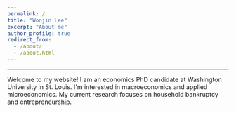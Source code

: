 ```yaml
---
permalink: /
title: "Wonjin Lee"
excerpt: "About me"
author_profile: true
redirect_from: 
  - /about/
  - /about.html
---
```

---
Welcome to my website! I am an economics PhD candidate at Washington University in St. Louis. I'm interested in macroeconomics and applied microeconomics. My current research focuses on household bankruptcy and entrepreneurship.

